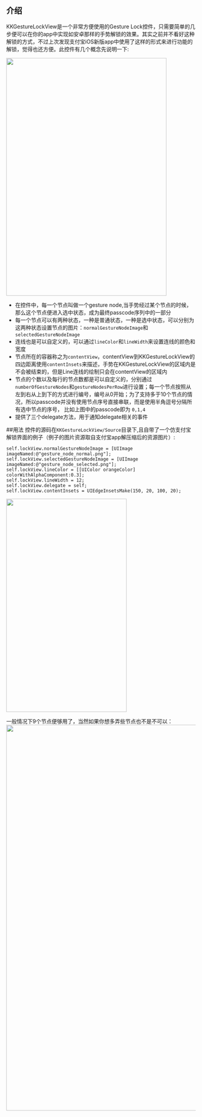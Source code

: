## 介绍
KKGestureLockView是一个非常方便使用的Gesture Lock控件，只需要简单的几步便可以在你的app中实现如安卓那样的手势解锁的效果。其实之前并不看好这种解锁的方式，不过上次发现支付宝iOS新版app中使用了这样的形式来进行功能的解锁，觉得也还方便。此控件有几个概念先说明一下:

<img  width="426" height="631" src="https://raw.github.com/kejinlu/KKGestureLockView/master/pic.png"/> 

* 在控件中，每一个节点叫做一个gesture node,当手势经过某个节点的时候，那么这个节点便进入选中状态，成为最终passcode序列中的一部分
*	每一个节点可以有两种状态，一种是普通状态，一种是选中状态，可以分别为这两种状态设置节点的图片：`normalGestureNodeImage`和`selectedGestureNodeImage`
*	连线也是可以自定义的，可以通过`lineColor`和`lineWidth`来设置连线的颜色和宽度
* 节点所在的容器称之为`contentView`，contentView到KKGestureLockView的四边距离使用`contentInsets`来描述，手势在KKGestureLockView的区域内是不会被结束的，但是Line连线的绘制只会在contentView的区域内
* 节点的个数以及每行的节点数都是可以自定义的，分别通过`numberOfGestureNodes`和`gestureNodesPerRow`进行设置；每一个节点按照从左到右从上到下的方式进行编号，编号从0开始；为了支持多于10个节点的情况，所以passcode并没有使用节点序号直接串联，而是使用半角逗号分隔所有选中节点的序号， 比如上图中的passcode即为 `0,1,4`
* 提供了三个delegate方法，用于通知delegate相关的事件


##用法
控件的源码在`KKGestureLockView/Source`目录下,且自带了一个仿支付宝解锁界面的例子（例子的图片资源取自支付宝app解压缩后的资源图片）:

    self.lockView.normalGestureNodeImage = [UIImage imageNamed:@"gesture_node_normal.png"];
    self.lockView.selectedGestureNodeImage = [UIImage imageNamed:@"gesture_node_selected.png"];
    self.lockView.lineColor = [[UIColor orangeColor] colorWithAlphaComponent:0.3];
    self.lockView.lineWidth = 12;
    self.lockView.delegate = self;
    self.lockView.contentInsets = UIEdgeInsetsMake(150, 20, 100, 20);
    
<img  width="320" height="566" src="https://raw.github.com/kejinlu/KKGestureLockView/master/screenshot.png"/> 

一般情况下9个节点便够用了，当然如果你想多弄些节点也不是不可以：
<img  width="768" height="1024" src="https://raw.github.com/kejinlu/KKGestureLockView/master/screenshot2.png"/> 
